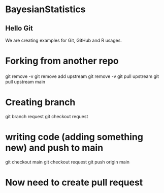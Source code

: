 # BayesianStatistics

## Hello Git

We are creating examples for Git, GitHub and R usages.


# Forking from another repo
### 
git remove -v
git remove add upstream
git remove -v
git pull upstream
git pull upstream main

# Creating branch

git branch request
git checkout request

# writing code (adding something new) and push to main

git checkout main
git checkout request
git push origin main

# Now need to create pull request